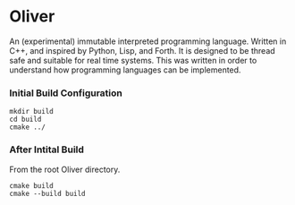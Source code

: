 # Oliver
An (experimental) immutable interpreted programming language. Written in C++, and inspired by Python, Lisp, and Forth. It is designed to be thread safe and suitable for real time systems. This was written in order to understand how programming languages can be implemented.

### Initial Build Configuration
```
mkdir build 
cd build
cmake ../
```
### After Intital Build
From the root Oliver directory.
```
cmake build
cmake --build build
```

